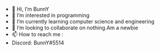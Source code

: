 - 👋 Hi, I’m BunnY
- 👀 I’m interested in programming 
- 🌱 I’m currently learning computer science and engineering
- 💞️ I’m looking to collaborate on nothing.Am a newbie
- 📫 How to reach me :
- Discord: BunnY#5514
<!---
BunnY-exe/BunnY-exe is a ✨ special ✨ repository because its `README.md` (this file) appears on your GitHub profile.
You can click the Preview link to take a look at your changes.
--->
